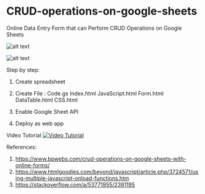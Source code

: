 # CRUD-operations-on-google-sheets
Online Data Entry Form that can Perform CRUD Operations on Google Sheets

![alt text](https://github.com/jenizar/CRUD-operations-on-google-sheets/blob/main/Screenshot1.png)


![alt text](https://github.com/jenizar/CRUD-operations-on-google-sheets/blob/main/Screenshot2.png)


Step by step:
1. Create spreadsheet 

2. Create File : 
Code.gs
Index.html
JavaScript.html
Form.html
DataTable.html
CSS.html

3. Enable Google Sheet API

4. Deploy as web app

Video Tutorial
[![Video Tutorial](http://img.youtube.com/vi/Vx8Da4bB620/0.jpg)](http://www.youtube.com/watch?v=Vx8Da4bB620)


References:
1. https://www.bpwebs.com/crud-operations-on-google-sheets-with-online-forms/
2. https://www.htmlgoodies.com/beyond/javascript/article.php/3724571/using-multiple-javascript-onload-functions.htm
3. https://stackoverflow.com/a/53771955/2391195
